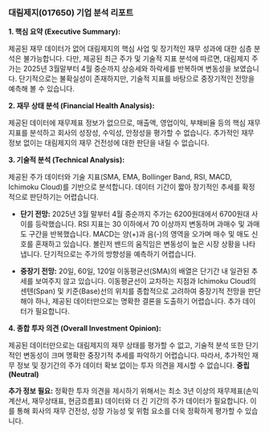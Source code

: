 ### **대림제지(017650) 기업 분석 리포트**

**1. 핵심 요약 (Executive Summary):**

제공된 재무 데이터가 없어 대림제지의 핵심 사업 및 장기적인 재무 성과에 대한 심층 분석은 불가능합니다.  다만, 제공된 최근 주가 및 기술적 지표 분석에 따르면, 대림제지 주가는 2025년 3월말부터 4월 중순까지 상승세와 하락세를 반복하며 변동성을 보였습니다.  단기적으로는 불확실성이 존재하지만, 기술적 지표를 바탕으로 중장기적인 전망을 예측해 볼 수 있습니다.

**2. 재무 상태 분석 (Financial Health Analysis):**

제공된 데이터에 재무제표 정보가 없으므로, 매출액, 영업이익, 부채비율 등의 핵심 재무 지표를 분석하고 회사의 성장성, 수익성, 안정성을 평가할 수 없습니다.  추가적인 재무 정보 없이는 대림제지의 재무 건전성에 대한 판단을 내릴 수 없습니다.


**3. 기술적 분석 (Technical Analysis):**

제공된 주가 데이터와 기술 지표(SMA, EMA, Bollinger Band, RSI, MACD, Ichimoku Cloud)를 기반으로 분석합니다.  데이터 기간이 짧아 장기적인 추세를 확정적으로 판단하기는 어렵습니다.

* **단기 전망:**  2025년 3월 말부터 4월 중순까지 주가는 6200원대에서 6700원대 사이를 등락했습니다.  RSI 지표는 30 이하에서 70 이상까지 변동하며 과매수 및 과매도 구간을 반복했습니다. MACD는 양(+)과 음(-)의 영역을 오가며 매수 및 매도 신호를 혼재하고 있습니다. 볼린저 밴드의 움직임은 변동성이 높은 시장 상황을 나타냅니다.  단기적으로는 주가의 방향성을 예측하기 어렵습니다.

* **중장기 전망:**  20일, 60일, 120일 이동평균선(SMA)의 배열은 단기간 내 일관된 추세를 보여주지 않고 있습니다.  이동평균선이 교차하는 지점과 Ichimoku Cloud의 센텐(Span) 및 키준(Base)선의 위치를 종합적으로 고려하여 중장기적 전망을 판단해야 하나, 제공된 데이터만으로는 명확한 결론을 도출하기 어렵습니다.  추가 데이터가 필요합니다.


**4. 종합 투자 의견 (Overall Investment Opinion):**

제공된 데이터만으로는 대림제지의 재무 상태를 평가할 수 없고, 기술적 분석 또한 단기적인 변동성이 크며 명확한 중장기적 추세를 파악하기 어렵습니다.  따라서, 추가적인 재무 정보 및 장기간의 주가 데이터 확보 없이는  투자 의견을 제시할 수 없습니다.  **중립 (Neutral)**


**추가 정보 필요:**  정확한 투자 의견을 제시하기 위해서는 최소 3년 이상의 재무제표(손익계산서, 재무상태표, 현금흐름표) 데이터와 더 긴 기간의 주가 데이터가 필요합니다.  이를 통해 회사의 재무 건전성, 성장 가능성 및 위험 요소를 더욱 정확하게 평가할 수 있습니다.
